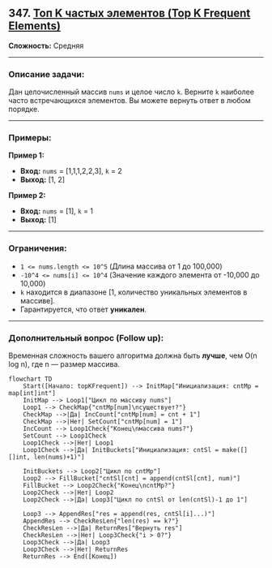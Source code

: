 ## 347. [Топ K частых элементов (Top K Frequent Elements)](https://leetcode.com/problems/top-k-frequent-elements/)

**Сложность:** Средняя

---

### Описание задачи:

Дан целочисленный массив `nums` и целое число `k`. Верните `k` наиболее часто встречающихся элементов. Вы можете вернуть ответ в любом порядке.

---

### Примеры:

**Пример 1:**
*   **Вход:** `nums` = [1,1,1,2,2,3], `k` = 2
*   **Выход:** [1, 2]

**Пример 2:**
*   **Вход:** `nums` = [1], `k` = 1
*   **Выход:** [1]

---

### Ограничения:

*   `1 <= nums.length <= 10^5` (Длина массива от 1 до 100,000)
*   `-10^4 <= nums[i] <= 10^4` (Значение каждого элемента от -10,000 до 10,000)
*   `k` находится в диапазоне [1, количество уникальных элементов в массиве].
*   Гарантируется, что ответ **уникален**.

---

### Дополнительный вопрос (Follow up):

Временная сложность вашего алгоритма должна быть **лучше**, чем O(n log n), где n — размер массива.

```mermaid
flowchart TD
    Start([Начало: topKFrequent]) --> InitMap["Инициализация: cntMp = map[int]int"]
    InitMap --> Loop1["Цикл по массиву nums"]
    Loop1 --> CheckMap{"cntMp[num]\nсуществует?"}
    CheckMap -->|Да| IncCount["cntMp[num] = cnt + 1"]
    CheckMap -->|Нет| SetCount["cntMp[num] = 1"]
    IncCount --> Loop1Check{"Конец\nмассива nums?"}
    SetCount --> Loop1Check
    Loop1Check -->|Нет| Loop1
    Loop1Check -->|Да| InitBuckets["Инициализация: cntSl = make([][]int, len(nums)+1)"]

    InitBuckets --> Loop2["Цикл по cntMp"]
    Loop2 --> FillBucket["cntSl[cnt] = append(cntSl[cnt], num)"]
    FillBucket --> Loop2Check{"Конец\ncntMp?"}
    Loop2Check -->|Нет| Loop2
    Loop2Check -->|Да| Loop3["Цикл по cntSl от len(cntSl)-1 до 1"]

    Loop3 --> AppendRes["res = append(res, cntSl[i]...)"]
    AppendRes --> CheckResLen{"len(res) == k?"}
    CheckResLen -->|Да| ReturnRes["Вернуть res"]
    CheckResLen -->|Нет| Loop3Check{"i > 0?"}
    Loop3Check -->|Да| Loop3
    Loop3Check -->|Нет| ReturnRes
    ReturnRes --> End([Конец])
```